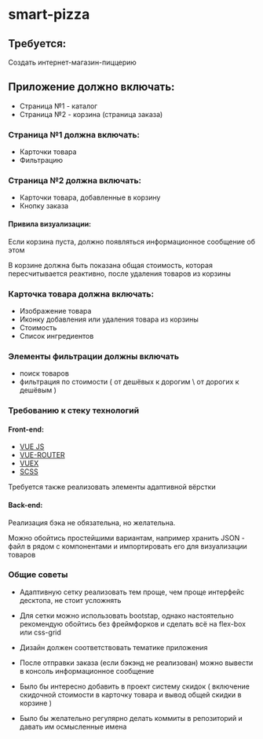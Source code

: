 # smart-pizza


## Требуется:

Создать интернет-магазин-пиццерию

## Приложение должно включать:
- Страница №1 - каталог
- Страница №2 - корзина (страница заказа) 

### Страница №1 должна включать:

- Карточки товара
- Фильтрацию 

### Страница №2 должна включать:

- Карточки товара, добавленные в корзину
- Кнопку заказа

#### Привила визуализации:

Если корзина пуста, должно появляться информационное сообщение об этом

В корзине должна быть показана общая стоимость, которая пересчитывается реактивно, после удаления товаров из корзины

### Карточка товара должна включать:

- Изображение товара
- Иконку добавления или удаления товара из корзины
- Стоимость
- Список ингредиентов

### Элементы фильтрации должны включать
- поиск товаров
- фильтрация по стоимости ( от дешёвых к дорогим \ от дорогих к дешёвым )


### Требованию к стеку технологий
#### Front-end:
 - [VUE JS](https://vuejs.org/v2/guide/)
 - [VUE-ROUTER](https://router.vuejs.org/)
 - [VUEX](https://vuex.vuejs.org/ru/guide/)
 - [SCSS](https://medium.com/nuances-of-programming/%D0%BF%D0%BE%D0%BB%D0%BD%D1%8B%D0%B9-%D0%B3%D0%B0%D0%B9%D0%B4-%D0%BF%D0%BE-scss-sass-b09ae0c87afe)

Требуется также реализовать элементы адаптивной вёрстки 

#### Back-end:
Реализация бэка не обязательна, но желательна.

Можно обойтись простейшими вариантам, например хранить JSON - файл в рядом с компонентами и импортировать его для визуализации товаров 


### Общие советы

- Адаптивную сетку реализовать тем проще, чем проще интерфейс десктопа, не стоит усложнять

- Для сетки можно использовать bootstap, однако настоятельно рекомендую обойтись без фреймфорков и сделать всё на flex-box или css-grid

- Дизайн должен соответствовать тематике приложения

- После отправки заказа (если бэкэнд не реализован) можно вывести в консоль информационное сообщение

- Было бы интересно добавить в проект систему скидок ( включение скидочной стоимости в карточку товара и вывод общей скидки в корзине )

- Было бы желательно регулярно делать коммиты в репозиторий и давать им осмысленные имена
